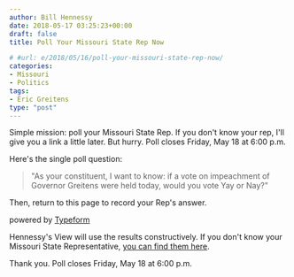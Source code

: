 ```yaml
---
author: Bill Hennessy
date: 2018-05-17 03:25:23+00:00
draft: false
title: Poll Your Missouri State Rep Now

# #url: e/2018/05/16/poll-your-missouri-state-rep-now/
categories:
- Missouri
- Politics
tags:
- Eric Greitens
type: "post"
---
```





Simple mission: poll your Missouri State Rep. If you don't know your rep, I'll give you a link a little later. But hurry. Poll closes Friday, May 18 at 6:00 p.m.







Here's the single poll question:







> 

> 
> "As your constituent, I want to know: if a vote on
impeachment of Governor Greitens were held today, would you vote Yay or Nay?"
> 
> 








Then, return to this page to record your Rep's answer.











powered by [Typeform](https://admin.typeform.com/signup?utm_campaign=pAYvww&utm_source=typeform.com-23825-Basic&utm_medium=typeform&utm_content=typeform-embedded-poweredbytypeform&utm_term=EN)







Hennessy's View will use the results constructively. If you don't know your Missouri State Representative, [you can find them here](https://www.house.mo.gov/MemberRoster.aspx).







Thank you. Poll closes Friday, May 18 at 6:00 p.m.



